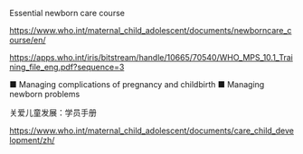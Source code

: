 Essential newborn care course


https://www.who.int/maternal_child_adolescent/documents/newborncare_course/en/

https://apps.who.int/iris/bitstream/handle/10665/70540/WHO_MPS_10.1_Training_file_eng.pdf?sequence=3

■ Managing complications of pregnancy and childbirth
■ Managing newborn problems


关爱儿童发展：学员手册

https://www.who.int/maternal_child_adolescent/documents/care_child_development/zh/
